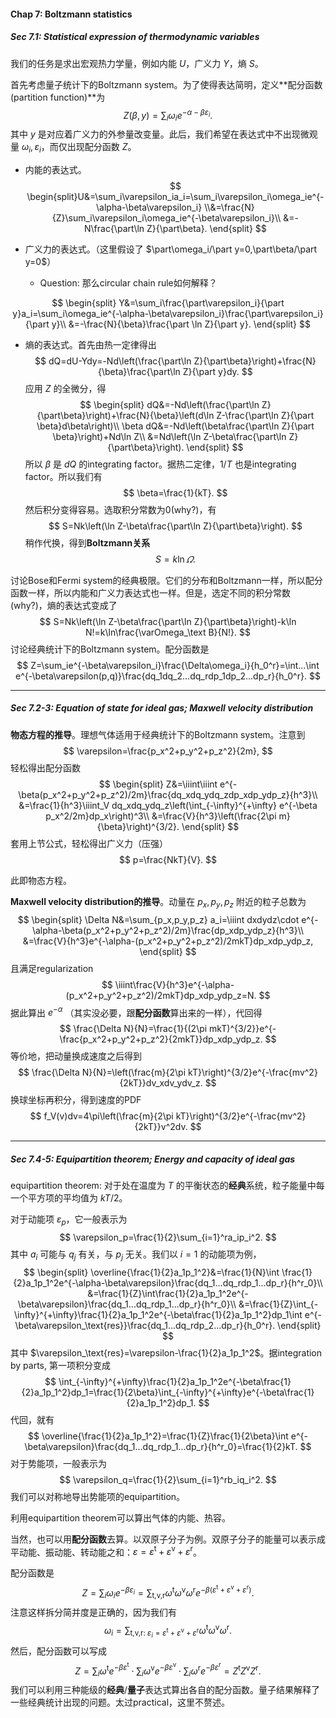 #### Chap 7: Boltzmann statistics

##### Sec 7.1: Statistical expression of thermodynamic variables

我们的任务是求出宏观热力学量，例如内能 $U$，广义力 $Y$，熵 $S$。

首先考虑量子统计下的Boltzmann system。为了使得表达简明，定义**配分函数(partition function)**为
$$
Z(\beta, y)=\sum_i\omega_ie^{-\alpha-\beta\varepsilon_i}.
$$
其中 $y$ 是对应着广义力的外参量改变量。此后，我们希望在表达式中不出现微观量 $\omega_i,\varepsilon_i$，而仅出现配分函数 $Z$。

* 内能的表达式。
  $$
  \begin{split}U&=\sum_i\varepsilon_ia_i=\sum_i\varepsilon_i\omega_ie^{-\alpha-\beta\varepsilon_i}
  \\&=\frac{N}{Z}\sum_i\varepsilon_i\omega_ie^{-\beta\varepsilon_i}\\
  &=-N\frac{\part\ln Z}{\part\beta}.
  \end{split}
  $$

* 广义力的表达式。（这里假设了 $\part\omega_i/\part y=0,\part\beta/\part y=0$）
	
	* Question: 那么circular chain rule如何解释？

$$
\begin{split}
Y&=\sum_i\frac{\part\varepsilon_i}{\part y}a_i=\sum_i\omega_ie^{-\alpha-\beta\varepsilon_i}\frac{\part\varepsilon_i}{\part y}\\
&=-\frac{N}{\beta}\frac{\part \ln Z}{\part y}.
\end{split}
$$

* 熵的表达式。首先由热一定律得出
  $$
  dQ=dU-Ydy=-Nd\left(\frac{\part\ln Z}{\part\beta}\right)+\frac{N}{\beta}\frac{\part\ln Z}{\part y}dy.
  $$
  应用 $Z$ 的全微分，得
  $$
  \begin{split}
  dQ&=-Nd\left(\frac{\part\ln Z}{\part\beta}\right)+\frac{N}{\beta}\left(d\ln Z-\frac{\part\ln Z}{\part \beta}d\beta\right)\\
  \beta dQ&=-Nd\left(\beta\frac{\part\ln Z}{\part \beta}\right)+Nd\ln Z\\
  &=Nd\left(\ln Z-\beta\frac{\part\ln Z}{\part\beta}\right).
  \end{split}
  $$
  所以 $\beta$ 是 $dQ$ 的integrating factor。据热二定律，$1/T$ 也是integrating factor。所以我们有
  $$
  \beta=\frac{1}{kT}.
  $$
  然后积分变得容易。选取积分常数为0(why?)，有
  $$
  S=Nk\left(\ln Z-\beta\frac{\part\ln Z}{\part\beta}\right).
  $$
  稍作代换，得到**Boltzmann关系**
  $$
  S=k\ln\varOmega.
  $$

讨论Bose和Fermi system的经典极限。它们的分布和Boltzmann一样，所以配分函数一样，所以内能和广义力表达式也一样。但是，选定不同的积分常数(why?)，熵的表达式变成了
$$
S=Nk\left(\ln Z-\beta\frac{\part\ln Z}{\part\beta}\right)-k\ln N!=k\ln\frac{\varOmega_\text B}{N!}.
$$
讨论经典统计下的Boltzmann system。配分函数是
$$
Z=\sum_ie^{-\beta\varepsilon_i}\frac{\Delta\omega_i}{h_0^r}=\int...\int e^{-\beta\varepsilon(p,q)}\frac{dq_1dq_2...dq_rdp_1dp_2...dp_r}{h_0^r}.
$$

***

##### Sec 7.2-3: Equation of state for ideal gas; Maxwell velocity distribution

**物态方程的推导**。理想气体适用于经典统计下的Boltzmann system。注意到
$$
\varepsilon=\frac{p_x^2+p_y^2+p_z^2}{2m},
$$
轻松得出配分函数
$$
\begin{split}
Z&=\iiint\iiint e^{-\beta(p_x^2+p_y^2+p_z^2)/2m}\frac{dq_xdq_ydq_zdp_xdp_ydp_z}{h^3}\\
&=\frac{1}{h^3}\iiint_V dq_xdq_ydq_z\left(\int_{-\infty}^{+\infty} e^{-\beta p_x^2/2m}dp_x\right)^3\\
&=\frac{V}{h^3}\left(\frac{2\pi m}{\beta}\right)^{3/2}.
\end{split}
$$
套用上节公式，轻松得出广义力（压强）
$$
p=\frac{NkT}{V}.
$$

此即物态方程。

**Maxwell velocity distribution的推导**。动量在 $p_x,p_y,p_z$ 附近的粒子总数为
$$
\begin{split}
\Delta N&=\sum_{p_x,p_y,p_z} a_i=\iiint dxdydz\cdot e^{-\alpha-\beta(p_x^2+p_y^2+p_z^2)/2m}\frac{dp_xdp_ydp_z}{h^3}\\
&=\frac{V}{h^3}e^{-\alpha-(p_x^2+p_y^2+p_z^2)/2mkT}dp_xdp_ydp_z,
\end{split}
$$
且满足regularization
$$
\iiint\frac{V}{h^3}e^{-\alpha-(p_x^2+p_y^2+p_z^2)/2mkT}dp_xdp_ydp_z=N.
$$
据此算出 $e^{-\alpha}$ （其实没必要，跟**配分函数**算出来的一样），代回得
$$
\frac{\Delta N}{N}=\frac{1}{(2\pi mkT)^{3/2}}e^{-\frac{p_x^2+p_y^2+p_z^2}{2mkT}}dp_xdp_ydp_z.
$$
等价地，把动量换成速度之后得到
$$
\frac{\Delta N}{N}=\left(\frac{m}{2\pi kT}\right)^{3/2}e^{-\frac{mv^2}{2kT}}dv_xdv_ydv_z.
$$
换球坐标再积分，得到速度的PDF
$$
f_V(v)dv=4\pi\left(\frac{m}{2\pi kT}\right)^{3/2}e^{-\frac{mv^2}{2kT}}v^2dv.
$$

***

##### Sec 7.4-5: Equipartition theorem; Energy and capacity of ideal gas

equipartition theorem: 对于处在温度为 $T$ 的平衡状态的**经典**系统，粒子能量中每一个平方项的平均值为 $kT/2$。

对于动能项 $\varepsilon_p$，它一般表示为
$$
\varepsilon_p=\frac{1}{2}\sum_{i=1}^ra_ip_i^2.
$$
其中 $a_i$ 可能与 $q_j$ 有关，与 $p_j$ 无关。我们以 $i=1$ 的动能项为例，
$$
\begin{split}
\overline{\frac{1}{2}a_1p_1^2}&=\frac{1}{N}\int \frac{1}{2}a_1p_1^2e^{-\alpha-\beta\varepsilon}\frac{dq_1...dq_rdp_1...dp_r}{h^r_0}\\
&=\frac{1}{Z}\int\frac{1}{2}a_1p_1^2e^{-\beta\varepsilon}\frac{dq_1...dq_rdp_1...dp_r}{h^r_0}\\
&=\frac{1}{Z}\int_{-\infty}^{+\infty}\frac{1}{2}a_1p_1^2e^{-\beta\frac{1}{2}a_1p_1^2}dp_1\int e^{-\beta\varepsilon_\text{res}}\frac{dq_1...dq_rdp_2...dp_r}{h_0^r}.
\end{split}
$$
其中 $\varepsilon_\text{res}=\varepsilon-\frac{1}{2}a_1p_1^2$。据integration by parts, 第一项积分变成
$$
\int_{-\infty}^{+\infty}\frac{1}{2}a_1p_1^2e^{-\beta\frac{1}{2}a_1p_1^2}dp_1=\frac{1}{2\beta}\int_{-\infty}^{+\infty}e^{-\beta\frac{1}{2}a_1p_1^2}dp_1.
$$
代回，就有
$$
\overline{\frac{1}{2}a_1p_1^2}=\frac{1}{Z}\frac{1}{2\beta}\int e^{-\beta\varepsilon}\frac{dq_1...dq_rdp_1...dp_r}{h^r_0}=\frac{1}{2}kT.
$$
对于势能项，一般表示为
$$
\varepsilon_q=\frac{1}{2}\sum_{i=1}^rb_iq_i^2.
$$
我们可以对称地导出势能项的equipartition。

利用equipartition theorem可以算出气体的内能、热容。

当然，也可以用**配分函数**去算。以双原子分子为例。双原子分子的能量可以表示成平动能、振动能、转动能之和：$\varepsilon=\varepsilon^\text{t}+\varepsilon^\text{v}+\varepsilon^\text{r}$。

配分函数是
$$
Z=\sum_i\omega_ie^{-\beta\varepsilon_i}=\sum_{\text{t,v,r}}\omega^\text{t}\omega^\text{v}\omega^\text{r}e^{-\beta(\varepsilon^\text{t}+\varepsilon^\text{v}+\varepsilon^\text{r})}.
$$
注意这样拆分简并度是正确的，因为我们有
$$
\omega_i=\sum_{\text{t,v,r: }\varepsilon_i=\varepsilon^\text{t}+\varepsilon^\text{v}+\varepsilon^\text{r}}\omega^\text{t}\omega^\text{v}\omega^\text{r}.
$$
然后，配分函数可以写成
$$
Z=\sum_i\omega^{\text{t}}e^{-\beta\varepsilon^{\text{t}}}\cdot\sum_i\omega^{\text{v}}e^{-\beta\varepsilon^{\text{v}}}\cdot\sum_i\omega^{\text{r}}e^{-\beta\varepsilon^{\text{r}}}=Z^\text{t}Z^\text{v}Z^\text{r}.
$$
我们可以利用三种能级的**经典**/**量子**表达式算出各自的配分函数。量子结果解释了一些经典统计出现的问题。太过practical，这里不赘述。

